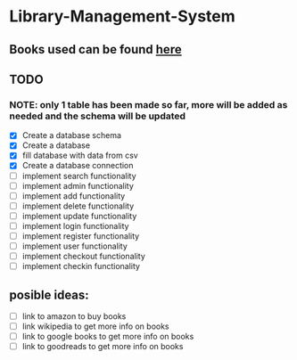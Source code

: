# Library-Management-System

## Books used can be found [here](https://think.cs.vt.edu/corgis/datasets/csv/classics/classics.csv)

## TODO

### NOTE: only 1 table has been made so far, more will be added as needed and the schema will be updated

- [x] Create a database schema
- [x] Create a database
- [X] fill database with data from csv
- [X] Create a database connection
- [ ] implement search functionality
- [ ] implement admin functionality
- [ ] implement add functionality
- [ ] implement delete functionality
- [ ] implement update functionality
- [ ] implement login functionality
- [ ] implement register functionality
- [ ] implement user functionality
- [ ] implement checkout functionality
- [ ] implement checkin functionality

## posible ideas:

- [ ] link to amazon to buy books
- [ ] link wikipedia to get more info on books
- [ ] link to google books to get more info on books
- [ ] link to goodreads to get more info on books